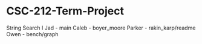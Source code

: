 # CSC-212-Term-Project
String Search I
Jad - main
Caleb - boyer_moore
Parker - rakin_karp/readme
Owen - bench/graph
